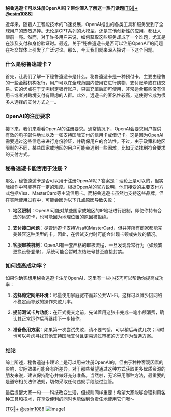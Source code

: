 **秘鲁遠遊卡可以注册OpenAI吗？带你深入了解这一热门话题[[TG💪+ @esim1088](https://t.me/s/esim1088)]**

近年来，随着人工智能技术的飞速发展，OpenAI推出的各类工具和服务受到了全球用户的热烈追捧。无论是GPT系列的大模型，还是其他创新性的应用，都让人眼前一亮。然而，对于许多用户来说，如何获取这些服务却成了一个难题，尤其是在涉及支付和身份验证时。最近，关于“秘鲁遠遊卡是否可以注册OpenAI”的问题在社交媒体上引发了广泛讨论。那么，今天我们就来深入探讨一下这个问题。

### 什么是秘鲁遠遊卡？

首先，让我们了解一下秘鲁遠遊卡是什么。秘魯遠遊卡是一种预付卡，主要由秘鲁的一些金融机构发行，用户可以在全球范围内使用它进行购物、支付账单或在线交易。它的优点在于无需绑定银行账户，只需充值后即可使用，非常适合那些没有信用卡或者对跨境支付有顾虑的人群。此外，远遊卡的匿名性较高，这使得它成为很多人选择的支付方式之一。

### OpenAI的注册要求

接下来，我们来看看OpenAI的注册要求。通常情况下，OpenAI会要求用户提供有效的电子邮件地址以及一张支持国际支付的信用卡或借记卡。这是因为OpenAI需要通过这些信息来进行身份验证，并确保用户的合法性。不过，由于政策和地区限制的不同，某些国家或地区的用户可能会遇到一些困难，比如无法找到符合要求的支付方式。

### 秘鲁遠遊卡能否用于注册？

那么，秘鲁遠遊卡是否可以用于注册OpenAI呢？答案是：理论上是可以的，但实际操作中可能存在一定的难度。根据OpenAI的官方说明，他们接受的主要支付方式包括Visa、MasterCard等主流信用卡。而秘魯遠遊卡虽然也支持这些品牌，但在实际使用过程中，可能会因为以下几点原因导致失败：

1. **地区限制**：OpenAI可能对某些国家或地区的IP地址进行限制，即使你持有合法的远遊卡，也可能因为地理位置的原因被拒绝。
   
2. **支付接口问题**：尽管远遊卡支持Visa和MasterCard，但并非所有商家都能完美兼容这种类型的卡。因此，在尝试支付时可能会出现卡顿或失败的情况。

3. **客服审核机制**：OpenAI有一套严格的审核流程，一旦发现异常行为（如频繁更换设备登录），系统可能会暂时冻结账号甚至直接封禁。

### 如何提高成功率？

如果你确实想用秘魯遠遊卡注册OpenAI，这里有一些小技巧可以帮助你提高成功率：

1. **选择稳定网络环境**：尽量使用家庭宽带而非公共Wi-Fi，这样可以减少因网络不稳定而导致的操作失败几率。

2. **提前测试卡片功能**：在正式提交之前，先试着用这张卡完成一笔小额消费，确认其正常运作后再继续下一步操作。

3. **准备备用方案**：如果第一次尝试失败，请不要气馁，可以稍后再试几次；同时也可以考虑寻找其他支持国际支付且更易通过审核的方式作为备选方案。

### 结论

综上所述，秘魯遠遊卡理论上是可以用来注册OpenAI的，但由于种种客观因素的影响，实际效果可能会有所差异。对于那些希望通过这种方式获取更多优质资源的朋友来说，建议保持耐心并做好充分准备。当然啦，无论采用哪种方法，最重要的是遵守相关法律法规，切勿采取任何违规手段绕过监管。

最后提醒大家一句——科技改变生活，但规则同样重要！希望大家能够合理利用各种工具和技术，在享受便利的同时也能做到负责任地使用它们哦～

[[TG💪+ @esim1088](https://t.me/s/esim1088) ![Image](https://i.postimg.cc/4NQfJmqS/Snipaste-2025-05-13-00-14-12.png)]
